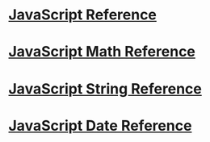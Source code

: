 
# [JavaScript Reference](https://www.w3schools.com/jsref/jsref_reference.asp)

# [JavaScript Math Reference](https://www.w3schools.com/jsref/jsref_obj_math.asp)

# [JavaScript String Reference](https://www.w3schools.com/jsref/jsref_obj_string.asp)
# [JavaScript Date Reference](https://www.w3schools.com/jsref/jsref_obj_date.asp)

